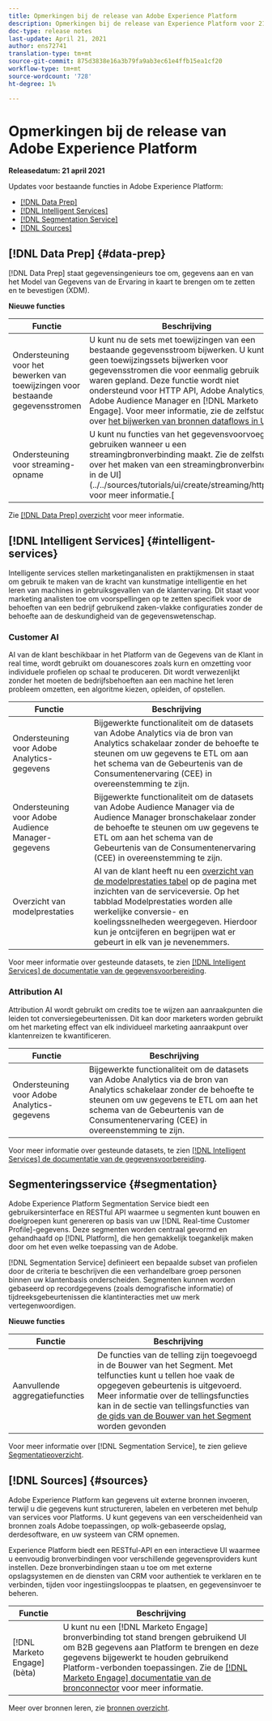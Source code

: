 ```yaml
---
title: Opmerkingen bij de release van Adobe Experience Platform
description: Opmerkingen bij de release van Experience Platform voor 21 april 2021.
doc-type: release notes
last-update: April 21, 2021
author: ens72741
translation-type: tm+mt
source-git-commit: 875d3838e16a3b79fa9ab3ec61e4ffb15ea1cf20
workflow-type: tm+mt
source-wordcount: '728'
ht-degree: 1%

---
```



# Opmerkingen bij de release van Adobe Experience Platform

**Releasedatum: 21 april 2021**

Updates voor bestaande functies in Adobe Experience Platform:

- [[!DNL Data Prep]](#data-prep)
- [[!DNL Intelligent Services]](#intelligent-services)
- [[!DNL Segmentation Service]](#segmentation)
- [[!DNL Sources]](#sources)

## [!DNL Data Prep] {#data-prep}

[!DNL Data Prep] staat gegevensingenieurs toe om, gegevens aan en van het Model van Gegevens van de Ervaring in kaart te brengen om te zetten en te bevestigen (XDM).

**Nieuwe functies**

| Functie | Beschrijving |
| ------- | ----------- |
| Ondersteuning voor het bewerken van toewijzingen voor bestaande gegevensstromen | U kunt nu de sets met toewijzingen van een bestaande gegevensstroom bijwerken. U kunt geen toewijzingssets bijwerken voor gegevensstromen die voor eenmalig gebruik waren gepland. Deze functie wordt niet ondersteund voor HTTP API, Adobe Analytics, Adobe Audience Manager en [!DNL Marketo Engage]. Voor meer informatie, zie de zelfstudie over [het bijwerken van bronnen dataflows in UI](../../sources/tutorials/ui/update-dataflows.md). |
| Ondersteuning voor streaming-opname | U kunt nu functies van het gegevensvoorvoegsel gebruiken wanneer u een streamingbronverbinding maakt. Zie de zelfstudie over het maken van een streamingbronverbinding in de UI](../../sources/tutorials/ui/create/streaming/http.md) voor meer informatie.[ |

Zie [[!DNL Data Prep] overzicht](../../data-prep/home.md) voor meer informatie.

## [!DNL Intelligent Services] {#intelligent-services}

Intelligente services stellen marketinganalisten en praktijkmensen in staat om gebruik te maken van de kracht van kunstmatige intelligentie en het leren van machines in gebruiksgevallen van de klantervaring. Dit staat voor marketing analisten toe om voorspellingen op te zetten specifiek voor de behoeften van een bedrijf gebruikend zaken-vlakke configuraties zonder de behoefte aan de deskundigheid van de gegevenswetenschap.

### Customer AI

AI van de klant beschikbaar in het Platform van de Gegevens van de Klant in real time, wordt gebruikt om douanescores zoals kurn en omzetting voor individuele profielen op schaal te produceren. Dit wordt verwezenlijkt zonder het moeten de bedrijfsbehoeften aan een machine het leren probleem omzetten, een algoritme kiezen, opleiden, of opstellen.

| Functie | Beschrijving |
| ------- | ----------- |
| Ondersteuning voor Adobe Analytics-gegevens | Bijgewerkte functionaliteit om de datasets van Adobe Analytics via de bron van Analytics schakelaar zonder de behoefte te steunen om uw gegevens te ETL om aan het schema van de Gebeurtenis van de Consumentenervaring (CEE) in overeenstemming te zijn. |
| Ondersteuning voor Adobe Audience Manager-gegevens | Bijgewerkte functionaliteit om de datasets van Adobe Audience Manager via de Audience Manager bronschakelaar zonder de behoefte te steunen om uw gegevens te ETL om aan het schema van de Gebeurtenis van de Consumentenervaring (CEE) in overeenstemming te zijn. |
| Overzicht van modelprestaties | AI van de klant heeft nu een [overzicht van de modelprestaties tabel](../../intelligent-services/customer-ai/user-guide/discover-insights.md#performance-metrics) op de pagina met inzichten van de serviceversie. Op het tabblad Modelprestaties worden alle werkelijke conversie- en koelingssnelheden weergegeven. Hierdoor kun je ontcijferen en begrijpen wat er gebeurt in elk van je nevenemmers. |

Voor meer informatie over gesteunde datasets, te zien [[!DNL Intelligent Services] de documentatie van de gegevensvoorbereiding](../../intelligent-services/data-preparation.md).

### Attribution AI

Attribution AI wordt gebruikt om credits toe te wijzen aan aanraakpunten die leiden tot conversiegebeurtenissen. Dit kan door marketers worden gebruikt om het marketing effect van elk individueel marketing aanraakpunt over klantenreizen te kwantificeren.

| Functie | Beschrijving |
| ------- | ----------- |
| Ondersteuning voor Adobe Analytics-gegevens | Bijgewerkte functionaliteit om de datasets van Adobe Analytics via de bron van Analytics schakelaar zonder de behoefte te steunen om uw gegevens te ETL om aan het schema van de Gebeurtenis van de Consumentenervaring (CEE) in overeenstemming te zijn. |

Voor meer informatie over gesteunde datasets, te zien [[!DNL Intelligent Services] de documentatie van de gegevensvoorbereiding](../../intelligent-services/data-preparation.md).

## Segmenteringsservice {#segmentation}

Adobe Experience Platform Segmentation Service biedt een gebruikersinterface en RESTful API waarmee u segmenten kunt bouwen en doelgroepen kunt genereren op basis van uw [!DNL Real-time Customer Profile]-gegevens. Deze segmenten worden centraal gevormd en gehandhaafd op [!DNL Platform], die hen gemakkelijk toegankelijk maken door om het even welke toepassing van de Adobe.

[!DNL Segmentation Service] definieert een bepaalde subset van profielen door de criteria te beschrijven die een verhandelbare groep personen binnen uw klantenbasis onderscheiden. Segmenten kunnen worden gebaseerd op recordgegevens (zoals demografische informatie) of tijdreeksgebeurtenissen die klantinteracties met uw merk vertegenwoordigen.

**Nieuwe functies**

| Functie | Beschrijving |
| ------- | ----------- |
| Aanvullende aggregatiefuncties | De functies van de telling zijn toegevoegd in de Bouwer van het Segment. Met telfuncties kunt u tellen hoe vaak de opgegeven gebeurtenis is uitgevoerd. Meer informatie over de tellingsfuncties kan in de sectie van tellingsfuncties van [de gids van de Bouwer van het Segment](../../segmentation/ui/segment-builder.md#count-functions) worden gevonden |

Voor meer informatie over [!DNL Segmentation Service], te zien gelieve [Segmentatieoverzicht](../../segmentation/home.md).


## [!DNL Sources] {#sources}

Adobe Experience Platform kan gegevens uit externe bronnen invoeren, terwijl u die gegevens kunt structureren, labelen en verbeteren met behulp van services voor Platforms. U kunt gegevens van een verscheidenheid van bronnen zoals Adobe toepassingen, op wolk-gebaseerde opslag, derdesoftware, en uw systeem van CRM opnemen.

Experience Platform biedt een RESTful-API en een interactieve UI waarmee u eenvoudig bronverbindingen voor verschillende gegevensproviders kunt instellen. Deze bronverbindingen staan u toe om met externe opslagsystemen en de diensten van CRM voor authentiek te verklaren en te verbinden, tijden voor ingestiingslooppas te plaatsen, en gegevensinvoer te beheren.

| Functie | Beschrijving |
| ------- | ----------- |
| [!DNL Marketo Engage] (bèta) | U kunt nu een [!DNL Marketo Engage] bronverbinding tot stand brengen gebruikend UI om B2B gegevens aan Platform te brengen en deze gegevens bijgewerkt te houden gebruikend Platform-verbonden toepassingen. Zie de [[!DNL Marketo Engage] documentatie van de bronconnector](../../sources/connectors/adobe-applications/marketo/marketo.md) voor meer informatie. |

Meer over bronnen leren, zie [bronnen overzicht](../../sources/home.md).

